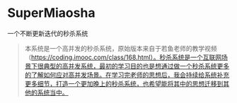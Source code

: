 # SuperMiaosha
一个不断更新迭代的秒杀系统

> 本系统是一个高并发的秒杀系统，原始版本来自于若鱼老师的教学视频（https://coding.imooc.com/class/168.html）。秒杀系统是一个互联网场景下很典型的高并发系统，最初的学习目的也是想通过做一个秒杀系统更多的了解如何应对高并发场景。在学习完老师的思想后，我会持续给系统补充更多细节，打造一个更加晚上的秒杀系统，也希望能将其中的思想迁移到其他的系统当中。


